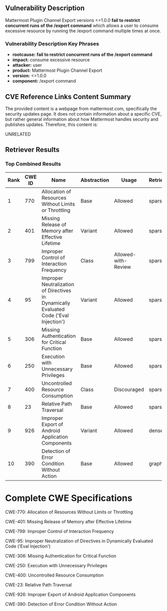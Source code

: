## Vulnerability Description
Mattermost Plugin Channel Export versions <=1.0.0 **fail to restrict concurrent runs of the /export command** which allows a user to consume excessive resource by running the /export command multiple times at once.

### Vulnerability Description Key Phrases
- **rootcause:** **fail to restrict concurrent runs of the /export command**
- **impact:** consume excessive resource
- **attacker:** user
- **product:** Mattermost Plugin Channel Export
- **version:** <=1.0.0
- **component:** /export command

## CVE Reference Links Content Summary
The provided content is a webpage from mattermost.com, specifically the security updates page. It does not contain information about a specific CVE, but rather general information about how Mattermost handles security and publishes updates. Therefore, this content is:

UNRELATED

## Retriever Results

### Top Combined Results

| Rank | CWE ID | Name | Abstraction | Usage  | Retrievers | Individual Scores |
|------|--------|------|-------------|-------|------------|-------------------|
| 1 | 770 | Allocation of Resources Without Limits or Throttling | Base | Allowed | sparse | 0.217 |
| 2 | 401 | Missing Release of Memory after Effective Lifetime | Variant | Allowed | sparse | 0.209 |
| 3 | 799 | Improper Control of Interaction Frequency | Class | Allowed-with-Review | sparse | 0.206 |
| 4 | 95 | Improper Neutralization of Directives in Dynamically Evaluated Code ('Eval Injection') | Variant | Allowed | sparse | 0.202 |
| 5 | 306 | Missing Authentication for Critical Function | Base | Allowed | sparse | 0.201 |
| 6 | 250 | Execution with Unnecessary Privileges | Base | Allowed | sparse | 0.194 |
| 7 | 400 | Uncontrolled Resource Consumption | Class | Discouraged | sparse | 0.192 |
| 8 | 23 | Relative Path Traversal | Base | Allowed | sparse | 0.189 |
| 9 | 926 | Improper Export of Android Application Components | Variant | Allowed | dense | 0.419 |
| 10 | 390 | Detection of Error Condition Without Action | Base | Allowed | graph | 0.002 |



# Complete CWE Specifications

CWE-770: Allocation of Resources Without Limits or Throttling

CWE-401: Missing Release of Memory after Effective Lifetime

CWE-799: Improper Control of Interaction Frequency

CWE-95: Improper Neutralization of Directives in Dynamically Evaluated Code ('Eval Injection')

CWE-306: Missing Authentication for Critical Function

CWE-250: Execution with Unnecessary Privileges

CWE-400: Uncontrolled Resource Consumption

CWE-23: Relative Path Traversal

CWE-926: Improper Export of Android Application Components

CWE-390: Detection of Error Condition Without Action